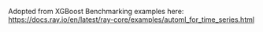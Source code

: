 Adopted from XGBoost Benchmarking examples here: https://docs.ray.io/en/latest/ray-core/examples/automl_for_time_series.html
